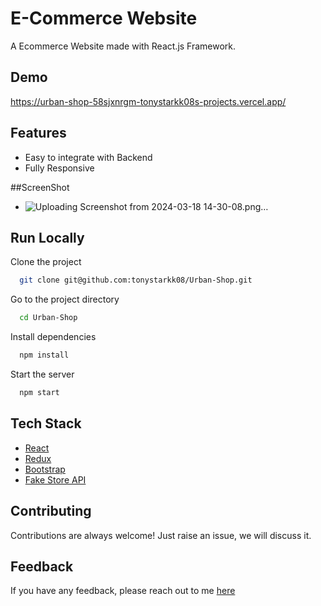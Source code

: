 # E-Commerce Website

A Ecommerce Website made with React.js Framework.


## Demo
https://urban-shop-58sjxnrgm-tonystarkk08s-projects.vercel.app/

## Features

- Easy to integrate with Backend
- Fully Responsive

##ScreenShot
- ![Uploading Screenshot from 2024-03-18 14-30-08.png…]()



## Run Locally

Clone the project

```bash
  git clone git@github.com:tonystarkk08/Urban-Shop.git
```

Go to the project directory

```bash
  cd Urban-Shop
```

Install dependencies

```bash
  npm install
```

Start the server

```bash
  npm start
```



## Tech Stack

* [React](https://reactjs.org/)
* [Redux](https://redux.js.org/)
* [Bootstrap](https://getbootstrap.com/)
* [Fake Store API](https://fakestoreapi.com/)

## Contributing

Contributions are always welcome!
Just raise an issue, we will discuss it.


## Feedback

If you have any feedback, please reach out to me [here](https://ssahibsingh.github.io/#contact)


